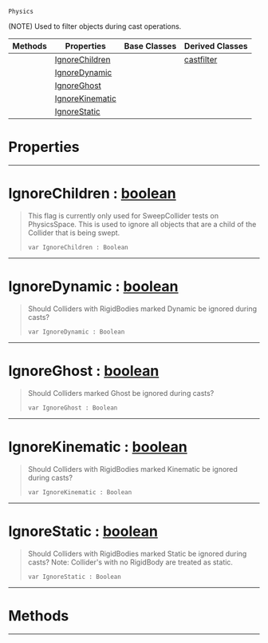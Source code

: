  `Physics`

(NOTE) Used to filter objects during cast operations.

|Methods|Properties|Base Classes|Derived Classes|
|---|---|---|---|
| |[ IgnoreChildren](https://github.com/ZilchEngine/ZilchDocs/blob/master/code_reference/class_reference/basecastfilter.md#ignorechildren-zilch-engi)| |[castfilter](https://github.com/ZilchEngine/ZilchDocs/blob/master/code_reference/class_reference/castfilter.md)|
| |[ IgnoreDynamic](https://github.com/ZilchEngine/ZilchDocs/blob/master/code_reference/class_reference/basecastfilter.md#ignoredynamic-zilch-engin)| | |
| |[ IgnoreGhost](https://github.com/ZilchEngine/ZilchDocs/blob/master/code_reference/class_reference/basecastfilter.md#ignoreghost-zilch-engine)| | |
| |[ IgnoreKinematic](https://github.com/ZilchEngine/ZilchDocs/blob/master/code_reference/class_reference/basecastfilter.md#ignorekinematic-zilch-eng)| | |
| |[ IgnoreStatic](https://github.com/ZilchEngine/ZilchDocs/blob/master/code_reference/class_reference/basecastfilter.md#ignorestatic-zilch-engine)| | |


 #  Properties


---  
 #  IgnoreChildren : [boolean](https://github.com/ZilchEngine/ZilchDocs/blob/master/code_reference/nada_base_types/boolean.md)

> This flag is currently only used for SweepCollider tests on PhysicsSpace. This is used to ignore all objects that are a child of the Collider that is being swept.
> ``` lang=cpp, name=Nada
> var IgnoreChildren : Boolean


---  
 #  IgnoreDynamic : [boolean](https://github.com/ZilchEngine/ZilchDocs/blob/master/code_reference/nada_base_types/boolean.md)

> Should Colliders with RigidBodies marked Dynamic be ignored during casts?
> ``` lang=cpp, name=Nada
> var IgnoreDynamic : Boolean


---  
 #  IgnoreGhost : [boolean](https://github.com/ZilchEngine/ZilchDocs/blob/master/code_reference/nada_base_types/boolean.md)

> Should Colliders marked Ghost be ignored during casts?
> ``` lang=cpp, name=Nada
> var IgnoreGhost : Boolean


---  
 #  IgnoreKinematic : [boolean](https://github.com/ZilchEngine/ZilchDocs/blob/master/code_reference/nada_base_types/boolean.md)

> Should Colliders with RigidBodies marked Kinematic be ignored during casts?
> ``` lang=cpp, name=Nada
> var IgnoreKinematic : Boolean


---  
 #  IgnoreStatic : [boolean](https://github.com/ZilchEngine/ZilchDocs/blob/master/code_reference/nada_base_types/boolean.md)

> Should Colliders with RigidBodies marked Static be ignored during casts? Note: Collider's with no RigidBody are treated as static.
> ``` lang=cpp, name=Nada
> var IgnoreStatic : Boolean


---  
 #  Methods


---  
 

 